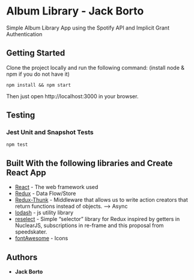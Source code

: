 # Album Library - Jack Borto 
Simple Album Library App using the Spotify API and Implicit Grant Authentication

## Getting Started

Clone the project locally and run the following command: (install node & npm if you do not have it)

```
npm install && npm start
```

Then just open http://localhost:3000 in your browser.

## Testing

### Jest Unit and Snapshot Tests

```
npm test
```

## Built With the following libraries and Create React App

* [React](https://reactjs.org) - The web framework used
* [Redux](https://redux.js.org/) - Data Flow/Store
* [Redux-Thunk](https://github.com/gaearon/redux-thunk) - Middleware that allows us to write action creators that return functions instead of objects. --> Async
* [lodash](https://lodash.com/) - js utility library
* [reselect](https://github.com/reactjs/reselect) - Simple “selector” library for Redux inspired by getters in NuclearJS, subscriptions in re-frame and this proposal from speedskater.
* [fontAwesome](https://fontawesome.com/get-started) - Icons


## Authors

* **Jack Borto** 
